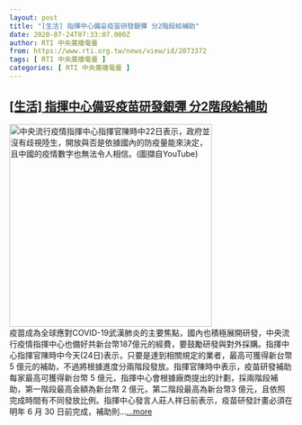 ```yaml
---
layout: post
title: "[生活] 指揮中心備妥疫苗研發銀彈 分2階段給補助"
date: 2020-07-24T07:33:07.000Z
author: RTI 中央廣播電臺
from: https://www.rti.org.tw/news/view/id/2073372
tags: [ RTI 中央廣播電臺 ]
categories: [ RTI 中央廣播電臺 ]
---
```

<!--1595575987000-->
[[生活] 指揮中心備妥疫苗研發銀彈 分2階段給補助](https://www.rti.org.tw/news/view/id/2073372)
------

<div>
<img src="https://static.rti.org.tw/assets/thumbnails/2020/07/22/296fae007647ae601685500b0e296f6d.png" width="360" alt="中央流行疫情指揮中心指揮官陳時中22日表示，政府並沒有歧視陸生，開放與否是依據國內的防疫量能來決定，且中國的疫情數字也無法令人相信。(圖擷自YouTube)" title="中央流行疫情指揮中心指揮官陳時中22日表示，政府並沒有歧視陸生，開放與否是依據國內的防疫量能來決定，且中國的疫情數字也無法令人相信。(圖擷自YouTube)"><br>疫苗成為全球應對COVID-19武漢肺炎的主要焦點，國內也積極展開研發，中央流行疫情指揮中心也備好共新台幣187億元的經費，要鼓勵研發與對外採購。指揮中心指揮官陳時中今天(24日)表示，只要是達到相關規定的業者，最高可獲得新台幣 5 億元的補助，不過將根據進度分兩階段發放。指揮官陳時中表示，疫苗研發補助每家最高可獲得新台幣 5 億元，指揮中心會根據廠商提出的計劃，採兩階段補助，第一階段最高金額為新台幣 2 億元，第二階段最高為新台幣3 億元，且依照完成時間有不同發放比例。指揮中心發言人莊人祥日前表示，疫苗研發計畫必須在明年 6 月 30 日前完成，補助則...<a target="_blank" href="https://www.rti.org.tw/news/view/id/2073372">...more</a>
</div>
